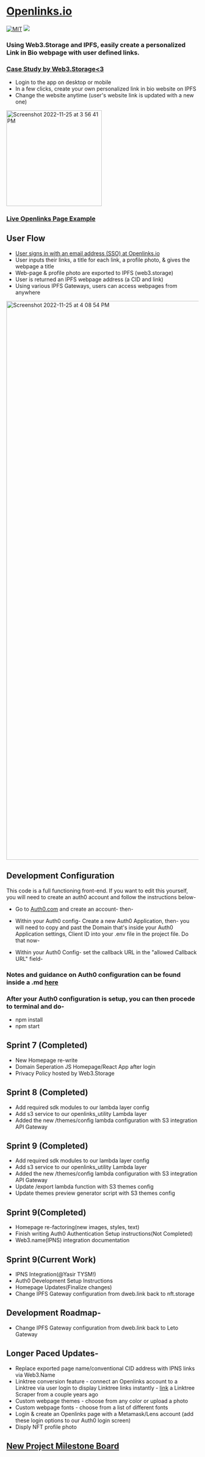 # [Openlinks.io](https://openlinks.io)

[![MIT](https://img.shields.io/npm/l/react-tag-input.svg?style=flat-square)](https://github.com/react-tags/react-tags/blob/master/LICENSE)
[![](https://img.shields.io/badge/project-IPFS-blue.svg?style=flat-square)](https://ipfs.io/)


### Using Web3.Storage and IPFS, easily create a personalized Link in Bio webpage with user defined links.
### [Case Study by Web3.Storage<3](https://blog.web3.storage/posts/openlinks-case-study)

- Login to the app on desktop or mobile 
- In a few clicks, create your own personalized link in bio website on IPFS
- Change the website anytime (user's website link is updated with a new one)

<img width="250" alt="Screenshot 2022-11-25 at 3 56 41 PM" src="https://user-images.githubusercontent.com/30084404/204060651-1b094ca7-857f-42fb-93f9-68844ea7251d.png">

### [Live Openlinks Page Example](https://bafybeigudn33kfiho647u5ad6hsw7r7p6ddzsplbvphalv34fyso3yuup4.ipfs.dweb.link/My-Openlinks.html)

## User Flow
- [User signs in with an email address (SSO) at Openlinks.io](https://openlinks.io) 
- User inputs their links, a title for each link, a profile photo, & gives the webpage a title
- Web-page & profile photo are exported to IPFS (web3.storage)
- User is returned an IPFS webpage address (a CID and link)
- Using various IPFS Gateways, users can access webpages from anywhere


<img width="1460" alt="Screenshot 2022-11-25 at 4 08 54 PM" src="https://user-images.githubusercontent.com/90220293/204059259-a9b94c16-1526-4fae-ba0d-0ea9a6214d85.png">

## Development Configuration
This code is a full functioning front-end. If you want to edit this yourself, you will need to create an auth0 account and follow the instructions below-


- Go to [Auth0.com](https://auth0.com) and create an account- then-

- Within your Auth0 config- Create a new Auth0 Application, then- you will need to copy and past the Domain that's inside your Auth0 Application settings, Client ID into your .env file in the project file. Do that now-

- Within your Auth0 Config- set the callback URL in the "allowed Callback URL" field-

### Notes and guidance on Auth0 configuration can be found inside a .md [here](https://github.com/noryev/openlinks/blob/main/development/auth0ConfigSetup.md)
### After your Auth0 configuration is setup, you can then procede to terminal and do-

- npm install
- npm start


## Sprint 7 (Completed) 
- New Homepage re-write
- Domain Seperation JS Homepage/React App after login
- Privacy Policy hosted by Web3.Storage

## Sprint 8 (Completed) 
- Add required sdk modules to our lambda layer config
- Add s3 service to our openlinks_utility Lambda layer
- Added the new /themes/config lambda configuration with S3 integration API Gateway

## Sprint 9 (Completed)
- Add required sdk modules to our lambda layer config
- Add s3 service to our openlinks_utility Lambda layer
- Added the new /themes/config lambda configuration with S3 integration API Gateway
- Update /export lambda function with S3 themes config
- Update themes preview generator script with S3 themes config

## Sprint 9(Completed)
- Homepage re-factoring(new images, styles, text)
- Finish writing Auth0 Authentication Setup instructions(Not Completed)
- Web3.name(IPNS) integration documentation

## Sprint 9(Current Work)
- IPNS Integration(@Yasir TYSM!)
- Auth0 Development Setup Instructions
- Homepage Updates(Finalize changes)
- Change IPFS Gateway configuration from dweb.link back to nft.storage

## Development Roadmap-
- Change IPFS Gateway configuration from dweb.link back to Leto Gateway

## Longer Paced Updates-

- Replace exported page name/conventional CID address with IPNS links via Web3.Name
- Linktree conversion feature - connect an Openlinks account to a Linktree via user login to display Linktree links instantly - [link](https://github.com/benkaiser/linktree-scraper) a Linktree Scraper from a couple years ago
- Custom webpage themes - choose from any color or upload a photo
- Custom webpage fonts - choose from a list of different fonts
- Login & create an Openlinks page with a Metamask/Lens account (add these login options to our Auth0 login screen)
- Disply NFT profile photo

## [New Project Milestone Board](https://github.com/orgs/galaxyxone/projects/4)

